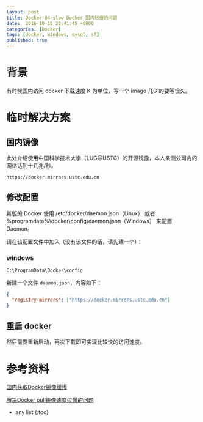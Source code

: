```yaml
---
layout: post
title: Docker-04-slow Docker 国内较慢的问题
date:  2016-10-15 22:41:45 +0800
categories: [Docker]
tags: [docker, windows, mysql, sf]
published: true
---
```



# 背景

有时候国内访问 docker 下载速度 K 为单位，写一个 image 几G 的要等很久。


# 临时解决方案

## 国内镜像

此处介绍使用中国科学技术大学（LUG@USTC）的开源镜像，本人亲测公司内的网络达到十几兆/秒。

```
https://docker.mirrors.ustc.edu.cn
```

## 修改配置

新版的 Docker 使用 /etc/docker/daemon.json（Linux） 或者 %programdata%\docker\config\daemon.json（Windows） 来配置 Daemon。

请在该配置文件中加入（没有该文件的话，请先建一个）：

### windows

`C:\ProgramData\Docker\config`

新建一个文件 `daemon.json`，内容如下：

```json
{
  "registry-mirrors": ["https://docker.mirrors.ustc.edu.cn"]
}
```

## 重启 docker 

然后需要重新启动，再次下载即可实现比较快的访问速度。

# 参考资料

[国内获取Docker镜像缓慢](https://blog.csdn.net/small_to_large/article/details/77334973)

[解决Docker pull镜像速度过慢的问题](https://blog.csdn.net/qq_39723363/article/details/82922931)

* any list
{:toc}